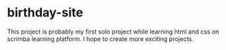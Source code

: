 # birthday-site
This project is probably my first solo project while learning html and css on scrimba learning platform.
I hope to create more exciting projects.
